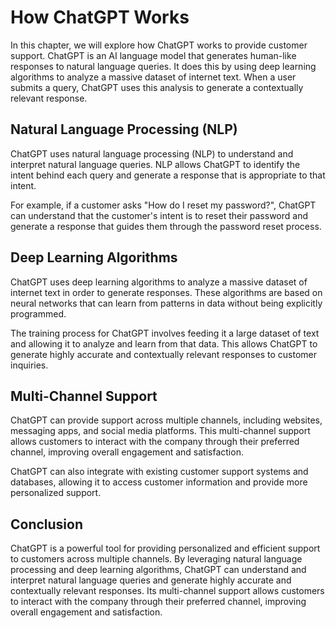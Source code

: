 How ChatGPT Works
===================================================================

In this chapter, we will explore how ChatGPT works to provide customer support. ChatGPT is an AI language model that generates human-like responses to natural language queries. It does this by using deep learning algorithms to analyze a massive dataset of internet text. When a user submits a query, ChatGPT uses this analysis to generate a contextually relevant response.

Natural Language Processing (NLP)
---------------------------------

ChatGPT uses natural language processing (NLP) to understand and interpret natural language queries. NLP allows ChatGPT to identify the intent behind each query and generate a response that is appropriate to that intent.

For example, if a customer asks "How do I reset my password?", ChatGPT can understand that the customer's intent is to reset their password and generate a response that guides them through the password reset process.

Deep Learning Algorithms
------------------------

ChatGPT uses deep learning algorithms to analyze a massive dataset of internet text in order to generate responses. These algorithms are based on neural networks that can learn from patterns in data without being explicitly programmed.

The training process for ChatGPT involves feeding it a large dataset of text and allowing it to analyze and learn from that data. This allows ChatGPT to generate highly accurate and contextually relevant responses to customer inquiries.

Multi-Channel Support
---------------------

ChatGPT can provide support across multiple channels, including websites, messaging apps, and social media platforms. This multi-channel support allows customers to interact with the company through their preferred channel, improving overall engagement and satisfaction.

ChatGPT can also integrate with existing customer support systems and databases, allowing it to access customer information and provide more personalized support.

Conclusion
----------

ChatGPT is a powerful tool for providing personalized and efficient support to customers across multiple channels. By leveraging natural language processing and deep learning algorithms, ChatGPT can understand and interpret natural language queries and generate highly accurate and contextually relevant responses. Its multi-channel support allows customers to interact with the company through their preferred channel, improving overall engagement and satisfaction.
